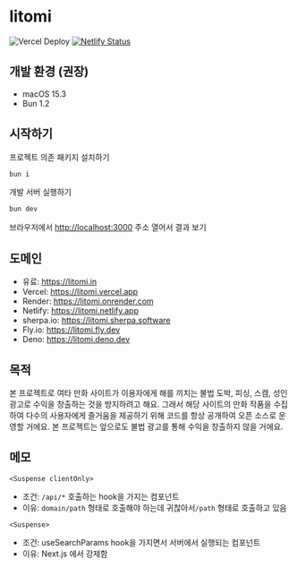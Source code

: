# litomi

![Vercel Deploy](https://deploy-badge.vercel.app/vercel/litomi) [![Netlify Status](https://api.netlify.com/api/v1/badges/4efb3532-1a78-4c0e-a848-e2c7d29c8e39/deploy-status)](https://app.netlify.com/projects/litomi/deploys)

## 개발 환경 (권장)

- macOS 15.3
- Bun 1.2

## 시작하기

프로젝트 의존 패키지 설치하기

```bash
bun i
```

개발 서버 실행하기

```bash
bun dev
```

브라우저에서 [http://localhost:3000](http://localhost:3000) 주소 열어서 결과 보기

## 도메인

- 유료: https://litomi.in
- Vercel: https://litomi.vercel.app
- Render: https://litomi.onrender.com
- Netlify: https://litomi.netlify.app
- sherpa.io: https://litomi.sherpa.software
- Fly.io: https://litomi.fly.dev
- Deno: https://litomi.deno.dev

## 목적

본 프로젝트로 여타 만화 사이트가 이용자에게 해를 끼치는 불법 도박, 피싱, 스캠, 성인 광고로 수익을 창출하는 것을 방지하려고 해요. 그래서 해당 사이트의 만화 작품을 수집하여 다수의 사용자에게 즐거움을 제공하기 위해 코드를 항상 공개하여 오픈 소스로 운영할 거에요. 본 프로젝트는 앞으로도 불법 광고를 통해 수익을 창출하지 않을 거에요.

## 메모

`<Suspense clientOnly>`

- 조건: `/api/*` 호출하는 hook을 가지는 컴포넌트
- 이유: `domain/path` 형태로 호출해야 하는데 귀찮아서`/path` 형태로 호출하고 있음

`<Suspense>`

- 조건: useSearchParams hook을 가지면서 서버에서 실행되는 컴포넌트
- 이유: Next.js 에서 강제함
